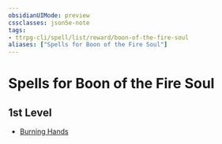 ```yaml
---
obsidianUIMode: preview
cssclasses: json5e-note
tags:
- ttrpg-cli/spell/list/reward/boon-of-the-fire-soul
aliases: ["Spells for Boon of the Fire Soul"]
---
```

# Spells for Boon of the Fire Soul

## 1st Level

- [Burning Hands](Misc%20Files/CLI/compendium/spells/burning-hands-xphb.md "XPHB")